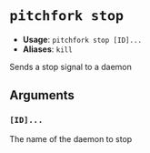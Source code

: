 # `pitchfork stop`

- **Usage**: `pitchfork stop [ID]...`
- **Aliases**: `kill`

Sends a stop signal to a daemon

## Arguments

### `[ID]...`

The name of the daemon to stop
